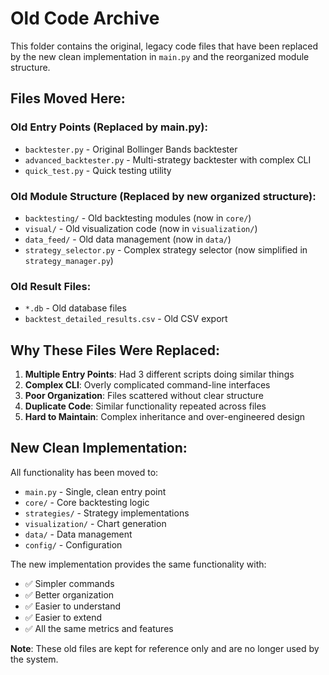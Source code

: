 # Old Code Archive

This folder contains the original, legacy code files that have been replaced by the new clean implementation in `main.py` and the reorganized module structure.

## Files Moved Here:

### Old Entry Points (Replaced by main.py):
- `backtester.py` - Original Bollinger Bands backtester
- `advanced_backtester.py` - Multi-strategy backtester with complex CLI
- `quick_test.py` - Quick testing utility

### Old Module Structure (Replaced by new organized structure):
- `backtesting/` - Old backtesting modules (now in `core/`)
- `visual/` - Old visualization code (now in `visualization/`)
- `data_feed/` - Old data management (now in `data/`)
- `strategy_selector.py` - Complex strategy selector (now simplified in `strategy_manager.py`)

### Old Result Files:
- `*.db` - Old database files
- `backtest_detailed_results.csv` - Old CSV export

## Why These Files Were Replaced:

1. **Multiple Entry Points**: Had 3 different scripts doing similar things
2. **Complex CLI**: Overly complicated command-line interfaces
3. **Poor Organization**: Files scattered without clear structure
4. **Duplicate Code**: Similar functionality repeated across files
5. **Hard to Maintain**: Complex inheritance and over-engineered design

## New Clean Implementation:

All functionality has been moved to:
- `main.py` - Single, clean entry point
- `core/` - Core backtesting logic
- `strategies/` - Strategy implementations
- `visualization/` - Chart generation
- `data/` - Data management
- `config/` - Configuration

The new implementation provides the same functionality with:
- ✅ Simpler commands
- ✅ Better organization
- ✅ Easier to understand
- ✅ Easier to extend
- ✅ All the same metrics and features

**Note**: These old files are kept for reference only and are no longer used by the system.